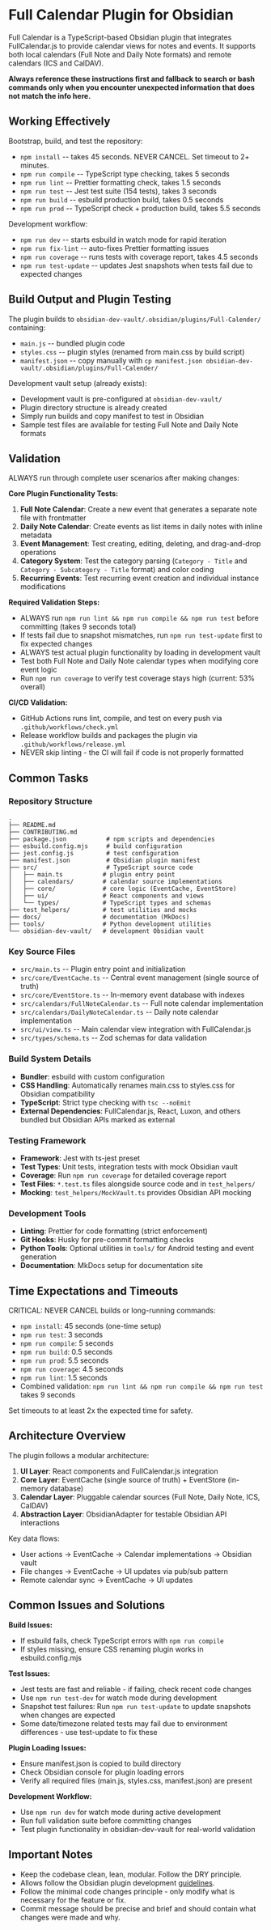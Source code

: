 # Full Calendar Plugin for Obsidian

Full Calendar is a TypeScript-based Obsidian plugin that integrates FullCalendar.js to provide calendar views for notes and events. It supports both local calendars (Full Note and Daily Note formats) and remote calendars (ICS and CalDAV).

**Always reference these instructions first and fallback to search or bash commands only when you encounter unexpected information that does not match the info here.**

## Working Effectively

Bootstrap, build, and test the repository:

- `npm install` -- takes 45 seconds. NEVER CANCEL. Set timeout to 2+ minutes.
- `npm run compile` -- TypeScript type checking, takes 5 seconds
- `npm run lint` -- Prettier formatting check, takes 1.5 seconds  
- `npm run test` -- Jest test suite (154 tests), takes 3 seconds
- `npm run build` -- esbuild production build, takes 0.5 seconds
- `npm run prod` -- TypeScript check + production build, takes 5.5 seconds

Development workflow:
- `npm run dev` -- starts esbuild in watch mode for rapid iteration
- `npm run fix-lint` -- auto-fixes Prettier formatting issues
- `npm run coverage` -- runs tests with coverage report, takes 4.5 seconds
- `npm run test-update` -- updates Jest snapshots when tests fail due to expected changes

## Build Output and Plugin Testing

The plugin builds to `obsidian-dev-vault/.obsidian/plugins/Full-Calender/` containing:
- `main.js` -- bundled plugin code
- `styles.css` -- plugin styles (renamed from main.css by build script)
- `manifest.json` -- copy manually with `cp manifest.json obsidian-dev-vault/.obsidian/plugins/Full-Calender/`

Development vault setup (already exists):
- Development vault is pre-configured at `obsidian-dev-vault/`
- Plugin directory structure is already created
- Simply run builds and copy manifest to test in Obsidian
- Sample test files are available for testing Full Note and Daily Note formats

## Validation

ALWAYS run through complete user scenarios after making changes:

**Core Plugin Functionality Tests:**
1. **Full Note Calendar**: Create a new event that generates a separate note file with frontmatter
2. **Daily Note Calendar**: Create events as list items in daily notes with inline metadata
3. **Event Management**: Test creating, editing, deleting, and drag-and-drop operations
4. **Category System**: Test the category parsing (`Category - Title` and `Category - Subcategory - Title` format) and color coding
5. **Recurring Events**: Test recurring event creation and individual instance modifications

**Required Validation Steps:**
- ALWAYS run `npm run lint && npm run compile && npm run test` before committing (takes 9 seconds total)
- If tests fail due to snapshot mismatches, run `npm run test-update` first to fix expected changes
- ALWAYS test actual plugin functionality by loading in development vault
- Test both Full Note and Daily Note calendar types when modifying core event logic
- Run `npm run coverage` to verify test coverage stays high (current: 53% overall)

**CI/CD Validation:**
- GitHub Actions runs lint, compile, and test on every push via `.github/workflows/check.yml`
- Release workflow builds and packages the plugin via `.github/workflows/release.yml`
- NEVER skip linting - the CI will fail if code is not properly formatted

## Common Tasks

### Repository Structure
```
.
├── README.md
├── CONTRIBUTING.md 
├── package.json           # npm scripts and dependencies
├── esbuild.config.mjs     # build configuration  
├── jest.config.js         # test configuration
├── manifest.json          # Obsidian plugin manifest
├── src/                   # TypeScript source code
│   ├── main.ts           # plugin entry point
│   ├── calendars/        # calendar source implementations
│   ├── core/             # core logic (EventCache, EventStore)
│   ├── ui/               # React components and views
│   └── types/            # TypeScript types and schemas
├── test_helpers/         # test utilities and mocks
├── docs/                 # documentation (MkDocs)
├── tools/                # Python development utilities
└── obsidian-dev-vault/   # development Obsidian vault
```

### Key Source Files
- `src/main.ts` -- Plugin entry point and initialization
- `src/core/EventCache.ts` -- Central event management (single source of truth)
- `src/core/EventStore.ts` -- In-memory event database with indexes
- `src/calendars/FullNoteCalendar.ts` -- Full note calendar implementation
- `src/calendars/DailyNoteCalendar.ts` -- Daily note calendar implementation
- `src/ui/view.ts` -- Main calendar view integration with FullCalendar.js
- `src/types/schema.ts` -- Zod schemas for data validation

### Build System Details
- **Bundler**: esbuild with custom configuration
- **CSS Handling**: Automatically renames main.css to styles.css for Obsidian compatibility
- **TypeScript**: Strict type checking with `tsc --noEmit`
- **External Dependencies**: FullCalendar.js, React, Luxon, and others bundled but Obsidian APIs marked as external

### Testing Framework
- **Framework**: Jest with ts-jest preset
- **Test Types**: Unit tests, integration tests with mock Obsidian vault
- **Coverage**: Run `npm run coverage` for detailed coverage report
- **Test Files**: `*.test.ts` files alongside source code and in `test_helpers/`
- **Mocking**: `test_helpers/MockVault.ts` provides Obsidian API mocking

### Development Tools
- **Linting**: Prettier for code formatting (strict enforcement)
- **Git Hooks**: Husky for pre-commit formatting checks
- **Python Tools**: Optional utilities in `tools/` for Android testing and event generation
- **Documentation**: MkDocs setup for documentation site

## Time Expectations and Timeouts

CRITICAL: NEVER CANCEL builds or long-running commands:
- `npm install`: 45 seconds (one-time setup)
- `npm run test`: 3 seconds  
- `npm run compile`: 5 seconds
- `npm run build`: 0.5 seconds
- `npm run prod`: 5.5 seconds
- `npm run coverage`: 4.5 seconds
- `npm run lint`: 1.5 seconds
- Combined validation: `npm run lint && npm run compile && npm run test` takes 9 seconds

Set timeouts to at least 2x the expected time for safety.

## Architecture Overview

The plugin follows a modular architecture:

1. **UI Layer**: React components and FullCalendar.js integration
2. **Core Layer**: EventCache (single source of truth) + EventStore (in-memory database)
3. **Calendar Layer**: Pluggable calendar sources (Full Note, Daily Note, ICS, CalDAV)
4. **Abstraction Layer**: ObsidianAdapter for testable Obsidian API interactions

Key data flows:
- User actions → EventCache → Calendar implementations → Obsidian vault
- File changes → EventCache → UI updates via pub/sub pattern
- Remote calendar sync → EventCache → UI updates

## Common Issues and Solutions

**Build Issues:**
- If esbuild fails, check TypeScript errors with `npm run compile`
- If styles missing, ensure CSS renaming plugin works in esbuild.config.mjs

**Test Issues:**  
- Jest tests are fast and reliable - if failing, check recent code changes
- Use `npm run test-dev` for watch mode during development
- Snapshot test failures: Run `npm run test-update` to update snapshots when changes are expected
- Some date/timezone related tests may fail due to environment differences - use test-update to fix these

**Plugin Loading Issues:**
- Ensure manifest.json is copied to build directory
- Check Obsidian console for plugin loading errors
- Verify all required files (main.js, styles.css, manifest.json) are present

**Development Workflow:**
- Use `npm run dev` for watch mode during active development
- Run full validation suite before committing changes
- Test plugin functionality in obsidian-dev-vault for real-world validation

## Important Notes
- Keep the codebase clean, lean, modular. Follow the DRY principle.
- Allows follow the Obsidian plugin development [guidelines](https://docs.obsidian.md/Plugins/Releasing/Plugin+guidelines).
- Follow the minimal code changes principle - only modify what is necessary for the feature or fix.
- Commit message should be precise and brief and should contain what changes were made and why. 
